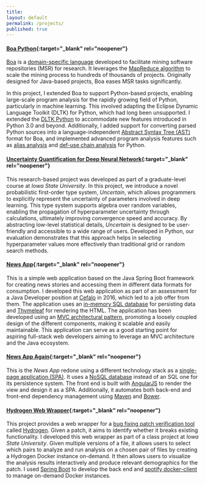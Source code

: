 ```yaml
---
title:
layout: default
permalink: /projects/
published: true
---
```


#### [Boa Python](https://github.com/boalang/compiler/tree/pydatagen){:target="_blank" rel="noopener"}

[Boa](https://boa.cs.iastate.edu/) is a [domain-specific language](https://en.wikipedia.org/wiki/Domain-specific_language) developed to facilitate mining software repositories (MSR) for research. It leverages the [MapReduce algorithm](https://en.wikipedia.org/wiki/MapReduce) to scale the mining process to hundreds of thousands of projects. Originally designed for Java-based projects, Boa eases MSR tasks significantly. 

In this project, I extended Boa to support Python-based projects, enabling large-scale program analysis for the rapidly growing field of Python, particularly in machine learning. This involved adapting the Eclipse Dynamic Language Toolkit (DLTK) for Python, which had long been unsupported. I extended the [DLTK Python](https://projects.eclipse.org/projects/technology.dltk) to accommodate new features introduced in Python 3.0 and beyond. Additionally, I added support for converting parsed Python sources into a language-independent [Abstract Syntax Tree (AST)](https://en.wikipedia.org/wiki/Abstract_syntax_tree) format for Boa, and implemented advanced program analysis features such as [alias analysis](https://en.wikipedia.org/wiki/Alias_analysis) and [def-use chain analysis](https://en.wikipedia.org/wiki/Use-define_chain) for Python.



#### [Uncertainty Quantification for Deep Neural Network](https://github.com/sayemimtiaz/Uncertainty-Quantification-in-DNN){:target="_blank" rel="noopener"}

This research-based project was developed as part of a graduate-level course at *Iowa State University*. In this project, we introduce a novel probabilistic first-order type system, *Uncertain<T>*, which allows programmers to explicitly represent the uncertainty of parameters involved in deep learning. This type system supports algebra over random variables, enabling the propagation of hyperparameter uncertainty through calculations, ultimately improving convergence speed and accuracy. By abstracting low-level statistical details, *Uncertain<T>* is designed to be user-friendly and accessible to a wide range of users. Developed in Python, our evaluation demonstrates that this approach helps in selecting hyperparameter values more effectively than traditional grid or random search methods.

#### [News App](https://github.com/sayemimtiaz/newsapp){:target="_blank" rel="noopener"}

This is a simple web application based on the Java Spring Boot framework for creating news stories and accessing them in different data formats for consumption. I developed this web application as part of an assessment for a Java Developer position at [Cefalo](https://www.cefalo.com/en/) in 2016, which led to a job offer from them. The application uses an [in-memory SQL database](https://hsqldb.org/) for persisting data and [Thymeleaf](https://www.thymeleaf.org/) for rendering the HTML. The application has been developed using an [MVC architectural pattern](https://en.wikipedia.org/wiki/Model%E2%80%93view%E2%80%93controller), promoting a loosely coupled design of the different components, making it scalable and easily maintainable. This application can serve as a good starting point for aspiring full-stack web developers aiming to leverage an MVC architecture and the Java ecosystem.

#### [News App Again](https://github.com/sayemimtiaz/NewsApp-with-Angular-MongoDB){:target="_blank" rel="noopener"}

This is the *News App* redone using a different technology stack as a [single-page application (SPA)](https://en.wikipedia.org/wiki/Single-page_application). It uses a [NoSQL database](https://www.mongodb.com/) instead of an SQL one for its persistence system. The front end is built with [AngularJS](https://angularjs.org/) to render the view and design it as a SPA. Additionally, it automates both back-end and front-end dependency management using [Maven](https://maven.apache.org/) and [Bower](https://bower.io/).

#### [Hydrogen Web Wrapper](https://github.com/sayemimtiaz/HydrogenWeb){:target="_blank" rel="noopener"}


This project provides a web wrapper for a [bug fixing patch verification tool](https://dl.acm.org/doi/abs/10.1145/2568225.2568304) called [Hydrogen](https://github.com/iowastateuniversity-programanalysis/hydrogen). Given a patch, it aims to identify whether it breaks existing functionality. I developed this web wrapper as part of a class project at *Iowa State University*. Given multiple versions of a file, it allows users to select which pairs to analyze and run analysis on a chosen pair of files by creating a Hydrogen Docker instance on-demand. It then allows users to visualize the analysis results interactively and produce relevant demographics for the patch. I used [Spring Boot](https://spring.io/projects/spring-boot) to develop the back end and [spotify docker-client](https://mvnrepository.com/artifact/com.spotify/docker-client) to manage on-demand Docker instances.



